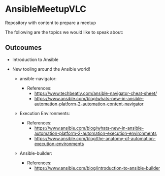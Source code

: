 # AnsibleMeetupVLC
Repository with content to prepare a meetup



The following are the topics we would like to speak about:


## Outcoumes

* Introduction to Ansible

* New tooling around the Ansible world!

  * ansible-navigator:
    * References: 
      - https://www.techbeatly.com/ansible-navigator-cheat-sheet/
      - https://www.ansible.com/blog/whats-new-in-ansible-automation-platform-2-automation-content-navigator

  * Execution Environments:
    * References: 
      - https://www.ansible.com/blog/whats-new-in-ansible-automation-platform-2-automation-execution-environments
      - https://www.ansible.com/blog/the-anatomy-of-automation-execution-environments

  * Ansible-builder:
    * References:
      - https://www.ansible.com/blog/introduction-to-ansible-builder
   
